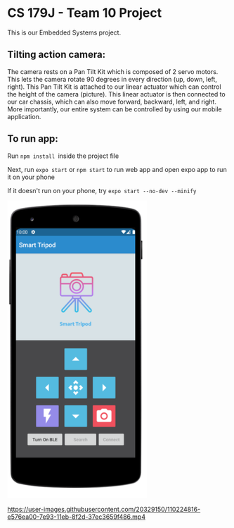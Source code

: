 # CS 179J - Team 10 Project

This is our Embedded Systems project.

## Tilting action camera:

The camera rests on a Pan Tilt Kit which is composed of 2 servo motors.  This lets the camera rotate 90 degrees in every direction (up, down, left, right). This Pan Tilt Kit is attached to our linear actuator which can control the height of the camera (picture). This linear actuator is then connected to our car chassis, which can also move forward, backward, left, and right. More importantly, our entire system can be controlled by using our mobile application.

## To run app:
Run ```npm install ```inside the project file 

Next, run ```expo start``` or ```npm start``` to run web app and open expo app to run it on your phone


If it doesn't run on your phone, try  ```expo start --no-dev --minify```



![alt text](https://github.com/Salas123/CS179J-Team10/blob/Salas123-patch-1/Screen%20Shot%202020-10-02%20at%201.03.52%20PM.png)





https://user-images.githubusercontent.com/20329150/110224816-e576ea00-7e93-11eb-8f2d-37ec3659f486.mp4


